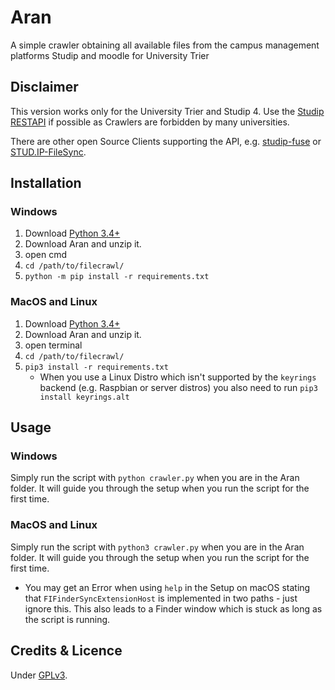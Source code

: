 # Aran

A simple crawler obtaining all available files from the campus management platforms
Studip and moodle for University Trier

## Disclaimer
This version works only for the University Trier and Studip 4.
Use the [Studip RESTAPI](https://docs.studip.de/develop/Entwickler/RESTAPI)
if possible as Crawlers are forbidden by many universities. 

There are other open Source Clients supporting the API, e.g. [studip-fuse](https://github.com/N-Coder/studip-fuse)
or [STUD.IP-FileSync](https://github.com/rockihack/Stud.IP-FileSync).

## Installation

### Windows

1. Download [Python 3.4+](https://www.python.org)
2. Download Aran and unzip it.
3. open cmd
4. ``` cd /path/to/filecrawl/ ```
5. ```python -m pip install -r requirements.txt```

### MacOS and Linux
1. Download [Python 3.4+](https://www.python.org)
2. Download Aran and unzip it.
3. open terminal
4. ``` cd /path/to/filecrawl/ ```
5. ```pip3 install -r requirements.txt```
    + When you use a Linux Distro which isn't supported by the ```keyrings``` backend (e.g. Raspbian or server distros)
you also need to run ```pip3 install keyrings.alt```
## Usage

### Windows
Simply run the script with ``` python crawler.py ``` when you are in the Aran folder.
It will guide you through the setup when you run the script for the first time.

### MacOS and Linux
Simply run the script with ``` python3 crawler.py ``` when you are in the Aran folder.
It will guide you through the setup when you run the script for the first time.
+ You may get an Error when using ```help``` in the Setup on macOS stating that ```FIFinderSyncExtensionHost``` is
implemented in two paths - just ignore this. This also leads to a Finder window which is stuck
as long as the script is running.


## Credits & Licence

Under [GPLv3](https://github.com/Xceron/studipcrawl/blob/master/LICENSE).
